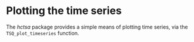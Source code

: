 # Plotting the time series

The *hctsa* package provides a simple means of plotting time series, via the `TSQ_plot_timeseries` function.


